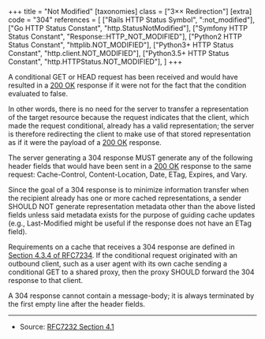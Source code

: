 +++
title = "Not Modified"
[taxonomies]
class = ["3&times;&times; Redirection"]
[extra]
code = "304"
references = [
    ["Rails HTTP Status Symbol", ":not_modified"],
    ["Go HTTP Status Constant", "http.StatusNotModified"],
    ["Symfony HTTP Status Constant", "Response::HTTP_NOT_MODIFIED"],
    ["Python2 HTTP Status Constant", "httplib.NOT_MODIFIED"],
    ["Python3+ HTTP Status Constant", "http.client.NOT_MODIFIED"],
    ["Python3.5+ HTTP Status Constant", "http.HTTPStatus.NOT_MODIFIED"],
]
+++

A conditional GET or HEAD request has been received and would have resulted in a [200 OK](/200) response if it were not for the fact that the condition evaluated to false.

In other words, there is no need for the server to transfer a representation of the target resource because the request indicates that the client, which made the request conditional, already has a valid representation; the server is therefore redirecting the client to make use of that stored representation as if it were the payload of a [200 OK](/200) response.

The server generating a 304 response MUST generate any of the following header fields that would have been sent in a [200 OK](/200) response to the same request: Cache-Control, Content-Location, Date, ETag, Expires, and Vary.

Since the goal of a 304 response is to minimize information transfer when the recipient already has one or more cached representations, a sender SHOULD NOT generate representation metadata other than the above listed fields unless said metadata exists for the purpose of guiding cache updates (e.g., Last-Modified might be useful if the response does not have an ETag field).

Requirements on a cache that receives a 304 response are defined in [Section 4.3.4 of RFC7234][2]. If the conditional request originated with an outbound client, such as a user agent with its own cache sending a conditional GET to a shared proxy, then the proxy SHOULD forward the 304 response to that client.

A 304 response cannot contain a message-body; it is always terminated by the first empty line after the header fields.

---

* Source: [RFC7232 Section 4.1][1]

[1]: <http://tools.ietf.org/html/rfc7232#section-4.1>
[2]: <http://tools.ietf.org/html/rfc7234#section-4.3.4>
